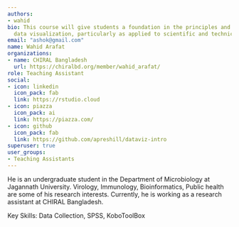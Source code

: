 ```yaml
---
authors:
- wahid
bio: This course will give students a foundation in the principles and practice of
  data visualization, particularly as applied to scientific and technical data.
email: "ashok@gmail.com"
name: Wahid Arafat
organizations:
- name: CHIRAL Bangladesh
  url: https://chiralbd.org/member/wahid_arafat/
role: Teaching Assistant
social:
- icon: linkedin
  icon_pack: fab
  link: https://rstudio.cloud
- icon: piazza
  icon_pack: ai
  link: https://piazza.com/
- icon: github
  icon_pack: fab
  link: https://github.com/apreshill/dataviz-intro
superuser: true
user_groups:
- Teaching Assistants
---
```



He is an undergraduate student in the Department of Microbiology at Jagannath University. Virology, Immunology, Bioinformatics, Public health are some of his research interests. Currently, he is working as a research assistant at CHIRAL Bangladesh.

Key Skills: Data Collection, SPSS, KoboToolBox
